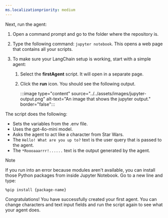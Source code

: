 ```yaml
---
ms.localizationpriority: medium
---
```


<!-- markdownlint-disable MD041 -->

Next, run the agent:

1. Open a command prompt and go to the folder where the repository is.
2. Type the following command: `jupyter notebook`. This opens a web page that contains all your scripts.
3. To make sure your LangChain setup is working, start with a simple agent:

    1. Select the **firstAgent** script. It will open in a separate page.
    2. Click the **run** icon. You should see the following output.

        :::image type="content" source="../../assets/images/jupyter-output.png" alt-text="An image that shows the jupyter output." border="false":::

The script does the following:

- Sets the variables from the .env file.
- Uses the gpt-4o-mini model.
- Asks the agent to act like a character from Star Wars.
- The `Hello! What are you up to?` text is the user query that is passed to the agent.
- The `*Roooaaarrr!......` text is the output generated by the agent.

> [!NOTE]
> If you run into an error because modules aren't available, you can install those Python packages from inside Jupyter Notebook. Go to a new line and type:
>
> `%pip install {package-name}`

Congratulations! You have successfully created your first agent. You can change characters and text input fields and run the script again to see what your agent does.
